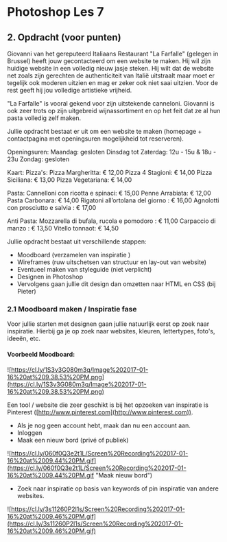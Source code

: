 # Photoshop Les 7

## 2. Opdracht (voor punten)
Giovanni van het gereputeerd Italiaans Restaurant "La Farfalle" (gelegen in Brussel) heeft jouw gecontacteerd om een website te maken. Hij wil zijn huidige website in een volledig nieuw jasje steken. Hij wilt dat de website net zoals zijn gerechten de authenticiteit van Italië uitstraalt maar moet er tegelijk ook moderen uitzien en mag er zeker ook niet saai uitzien. Voor de rest geeft hij jou volledige artistieke vrijheid.

"La Farfalle" is vooral gekend voor zijn uitstekende canneloni.
Giovanni is ook zeer trots op zijn uitgebreid wijnassortiment en op het feit dat ze al hun pasta volledig zelf maken.

Jullie opdracht bestaat er uit om een website te maken (homepage + contactpagina met openingsuren mogelijkheid tot reserveren).

Openingsuren:
Maandag: gesloten
Dinsdag tot Zaterdag: 12u - 15u & 18u - 23u
Zondag: gesloten

Kaart:
Pizza's:
Pizza Margheritta: € 12,00
Pizza 4 Stagioni: € 14,00
Pizza Siciliana: € 13,00
Pizza Vegetariana: € 14,00

Pasta:
Cannelloni con ricotta e spinaci: € 15,00
Penne Arrabiata: € 12,00
Pasta Carbonara: € 14,00
Rigatoni all’ortolana del giorno : € 16,00
Agnolotti con prosciutto e salvia : € 17,00

Anti Pasta:
Mozzarella di bufala, rucola e pomodoro : € 11,00
Carpaccio di manzo  : € 13,50
Vitello tonnaot: € 14,50


Jullie opdracht bestaat uit verschillende stappen:
- Moodboard (verzamelen van inspiratie )
- Wireframes (ruw uitschetsen van structuur en lay-out van website)
- Eventueel maken van styleguide (niet verplicht)
- Designen in Photoshop
- Vervolgens gaan jullie dit design dan omzetten naar HTML en CSS (bij Pieter)

### 2.1 Moodboard maken / Inspiratie fase

Voor jullie starten met designen gaan jullie natuurlijk eerst op zoek naar inspiratie. Hierbij ga je op zoek naar websites, kleuren, lettertypes, foto's, ideeën, etc.

#### Voorbeeld Moodboard:

![https://cl.ly/1S3v3G080m3q/Image%202017-01-16%20at%209.38.53%20PM.png](https://cl.ly/1S3v3G080m3q/Image%202017-01-16%20at%209.38.53%20PM.png)

Een tool / website die zeer geschikt is bij het opzoeken van inspiratie is Pinterest ([http://www.pinterest.com](http://www.pinterest.com)).

- Als je nog geen account hebt, maak dan nu een account aan.
- Inloggen
- Maak een nieuw bord (privé of publiek)

![https://cl.ly/060f0Q3e2t1L/Screen%20Recording%202017-01-16%20at%2009.44%20PM.gif](https://cl.ly/060f0Q3e2t1L/Screen%20Recording%202017-01-16%20at%2009.44%20PM.gif "Maak nieuw bord")

- Zoek naar inspiratie op basis van keywords of pin inspiratie van andere websites.

![https://cl.ly/3s11260P2l1s/Screen%20Recording%202017-01-16%20at%2009.46%20PM.gif](https://cl.ly/3s11260P2l1s/Screen%20Recording%202017-01-16%20at%2009.46%20PM.gif)
